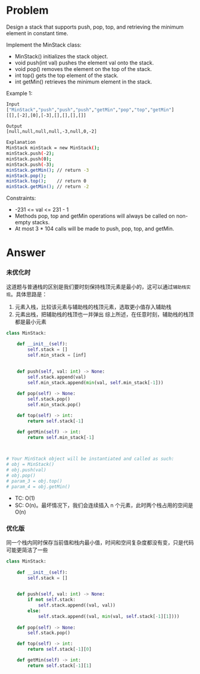 # Problem
Design a stack that supports push, pop, top, and retrieving the minimum element in constant time.

Implement the MinStack class:

- MinStack() initializes the stack object.
- void push(int val) pushes the element val onto the stack.
- void pop() removes the element on the top of the stack.
- int top() gets the top element of the stack.
- int getMin() retrieves the minimum element in the stack.

Example 1:
```bash
Input
["MinStack","push","push","push","getMin","pop","top","getMin"]
[[],[-2],[0],[-3],[],[],[],[]]

Output
[null,null,null,null,-3,null,0,-2]

Explanation
MinStack minStack = new MinStack();
minStack.push(-2);
minStack.push(0);
minStack.push(-3);
minStack.getMin(); // return -3
minStack.pop();
minStack.top();    // return 0
minStack.getMin(); // return -2
```

Constraints:
- -231 <= val <= 231 - 1
- Methods pop, top and getMin operations will always be called on non-empty stacks.
- At most 3 * 104 calls will be made to push, pop, top, and getMin.

# Answer
### 未优化时
这道题与普通栈的区别是我们要时刻保持栈顶元素是最小的，这可以通过`辅助栈实现`。具体思路是：
1. 元素入栈，比较该元素与辅助栈的栈顶元素，选取更小值存入辅助栈
2. 元素出栈，把辅助栈的栈顶也一并弹出
综上所述，在任意时刻，辅助栈的栈顶都是最小元素
```python
class MinStack:
    
    def __init__(self):
        self.stack = []
        self.min_stack = [inf]
        

    def push(self, val: int) -> None:
        self.stack.append(val)
        self.min_stack.append(min(val, self.min_stack[-1]))
        
    def pop(self) -> None:
        self.stack.pop()
        self.min_stack.pop()

    def top(self) -> int:
        return self.stack[-1]

    def getMin(self) -> int:
        return self.min_stack[-1]
        


# Your MinStack object will be instantiated and called as such:
# obj = MinStack()
# obj.push(val)
# obj.pop()
# param_3 = obj.top()
# param_4 = obj.getMin()
```
- TC: O(1)
- SC: O(n)。最坏情况下，我们会连续插入 n 个元素，此时两个栈占用的空间是 O(n)

###  优化版
同一个栈内同时保存当前值和栈内最小值，时间和空间复杂度都没有变，只是代码可能更简洁了一些
```python
class MinStack:
    
    def __init__(self):
        self.stack = []
        

    def push(self, val: int) -> None:
        if not self.stack:
            self.stack.append((val, val))
        else:
            self.stack.append((val, min(val, self.stack[-1][1])))
        
    def pop(self) -> None:
        self.stack.pop()

    def top(self) -> int:
        return self.stack[-1][0]

    def getMin(self) -> int:
        return self.stack[-1][1]
```